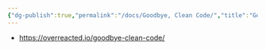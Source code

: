 ```yaml
---
{"dg-publish":true,"permalink":"/docs/Goodbye, Clean Code/","title":"Goodbye, Clean Code"}
---
```


- https://overreacted.io/goodbye-clean-code/
